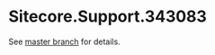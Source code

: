# Sitecore.Support.343083

See [master branch](https://github.com/sitecoresupport/Sitecore.Support.343083) for details.